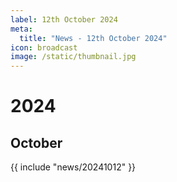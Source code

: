 ```yaml
---
label: 12th October 2024
meta:
  title: "News - 12th October 2024"
icon: broadcast
image: /static/thumbnail.jpg
---
```


# 2024
## October

{{ include "news/20241012" }}